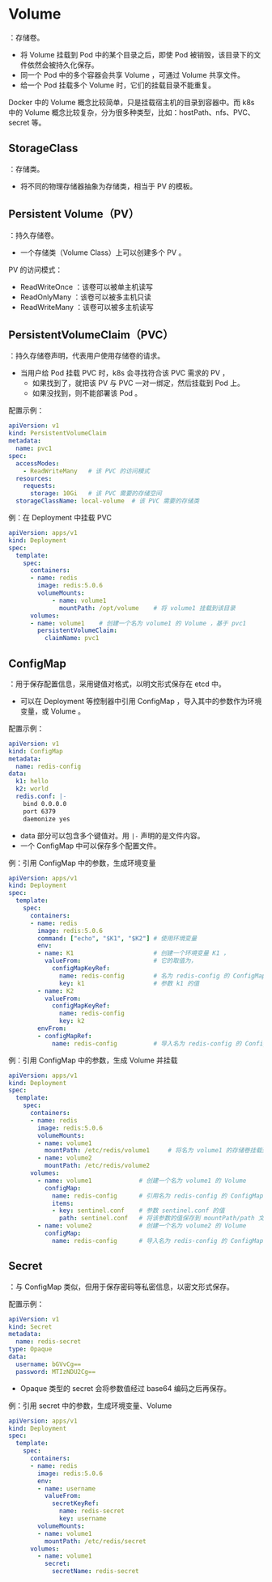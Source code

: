 # Volume

：存储卷。
- 将 Volume 挂载到 Pod 中的某个目录之后，即使 Pod 被销毁，该目录下的文件依然会被持久化保存。
- 同一个 Pod 中的多个容器会共享 Volume ，可通过 Volume 共享文件。
- 给一个 Pod 挂载多个 Volume 时，它们的挂载目录不能重复。

Docker 中的 Volume 概念比较简单，只是挂载宿主机的目录到容器中。而 k8s 中的 Volume 概念比较复杂，分为很多种类型，比如：hostPath、nfs、PVC、secret 等。

## StorageClass

：存储类。
- 将不同的物理存储器抽象为存储类，相当于 PV 的模板。

## Persistent Volume（PV）

：持久存储卷。
- 一个存储类（Volume Class）上可以创建多个 PV 。

PV 的访问模式：
- ReadWriteOnce ：该卷可以被单主机读写
- ReadOnlyMany ：该卷可以被多主机只读
- ReadWriteMany ：该卷可以被多主机读写

## PersistentVolumeClaim（PVC）

：持久存储卷声明，代表用户使用存储卷的请求。
- 当用户给 Pod 挂载 PVC 时，k8s 会寻找符合该 PVC 需求的 PV ，
  - 如果找到了，就把该 PV 与 PVC 一对一绑定，然后挂载到 Pod 上。
  - 如果没找到，则不能部署该 Pod 。

配置示例：
```yaml
apiVersion: v1
kind: PersistentVolumeClaim
metadata:
  name: pvc1
spec:
  accessModes:
    - ReadWriteMany   # 该 PVC 的访问模式
  resources:
    requests:
      storage: 10Gi   # 该 PVC 需要的存储空间
  storageClassName: local-volume  # 该 PVC 需要的存储类
```

例：在 Deployment 中挂载 PVC
```yaml
apiVersion: apps/v1
kind: Deployment
spec:
  template:
    spec:
      containers:
      - name: redis
        image: redis:5.0.6
        volumeMounts:
            - name: volume1
              mountPath: /opt/volume    # 将 volume1 挂载到该目录
      volumes:
      - name: volume1    # 创建一个名为 volume1 的 Volume ，基于 pvc1
        persistentVolumeClaim:
          claimName: pvc1
```

## ConfigMap

：用于保存配置信息，采用键值对格式，以明文形式保存在 etcd 中。
- 可以在 Deployment 等控制器中引用 ConfigMap ，导入其中的参数作为环境变量，或 Volume 。

配置示例：
```yaml
apiVersion: v1
kind: ConfigMap 
metadata:
  name: redis-config
data:
  k1: hello
  k2: world
  redis.conf: |-
    bind 0.0.0.0
    port 6379
    daemonize yes
```
- data 部分可以包含多个键值对。用 `|-` 声明的是文件内容。
- 一个 ConfigMap 中可以保存多个配置文件。

例：引用 ConfigMap 中的参数，生成环境变量
```yaml
apiVersion: apps/v1
kind: Deployment
spec:
  template:
    spec:
      containers:
      - name: redis
        image: redis:5.0.6
        command: ["echo", "$K1", "$K2"] # 使用环境变量
        env:
        - name: K1                      # 创建一个环境变量 K1 ，
          valueFrom:                    # 它的取值为，
            configMapKeyRef:
              name: redis-config        # 名为 redis-config 的 ConfigMap 中，
              key: k1                   # 参数 k1 的值
        - name: K2
          valueFrom:
            configMapKeyRef:
              name: redis-config
              key: k2
        envFrom:
        - configMapRef:
            name: redis-config          # 导入名为 redis-config 的 ConfigMap 中的所有参数，生成环境变量
```

例：引用 ConfigMap 中的参数，生成 Volume 并挂载
```yaml
apiVersion: apps/v1
kind: Deployment
spec:
  template:
    spec:
      containers:
      - name: redis
        image: redis:5.0.6
        volumeMounts:
        - name: volume1
          mountPath: /etc/redis/volume1     # 将名为 volume1 的存储卷挂载到该目录
        - name: volume2
          mountPath: /etc/redis/volume2
      volumes:
        - name: volume1             # 创建一个名为 volume1 的 Volume
          configMap:
            name: redis-config      # 引用名为 redis-config 的 ConfigMap 中，
            items:
            - key: sentinel.conf    # 参数 sentinel.conf 的值
              path: sentinel.conf   # 将该参数的值保存到 mountPath/path 文件中
        - name: volume2             # 创建一个名为 volume2 的 Volume
          configMap:
            name: redis-config      # 导入名为 redis-config 的 ConfigMap 中的所有参数，生成 Volume
```

## Secret

：与 ConfigMap 类似，但用于保存密码等私密信息，以密文形式保存。

配置示例：
```yaml
apiVersion: v1
kind: Secret 
metadata:
  name: redis-secret
type: Opaque
data:
  username: bGVvCg==
  password: MTIzNDU2Cg==
```
- Opaque 类型的 secret 会将参数值经过 base64 编码之后再保存。

例：引用 secret 中的参数，生成环境变量、Volume
```yaml
apiVersion: apps/v1
kind: Deployment
spec:
  template:
    spec:
      containers:
      - name: redis
        image: redis:5.0.6
        env:
        - name: username
          valueFrom:
            secretKeyRef:
              name: redis-secret
              key: username
        volumeMounts:
        - name: volume1
          mountPath: /etc/redis/secret
      volumes:
        - name: volume1
          secret:
            secretName: redis-secret
```
